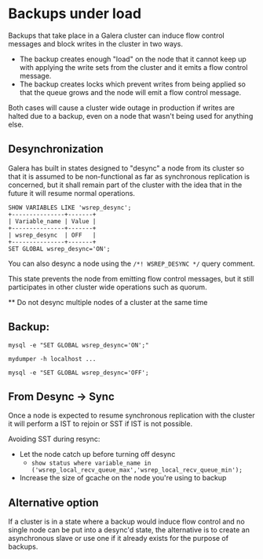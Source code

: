 # Backups under load

Backups that take place in a Galera cluster can induce flow control messages and block writes in the cluster in two ways. 

- The backup creates enough "load" on the node that it cannot keep up with applying the write sets from the cluster and it emits a flow control message. 
- The backup creates locks which prevent writes from being applied so that the queue grows and the node will emit a flow control message. 

Both cases will cause a cluster wide outage in production if writes are halted due to a backup, even on a node that wasn't being used for anything else. 



## Desynchronization 

Galera has built in states designed to "desync" a node from its cluster so that it is assumed to be non-functional as far as synchronous replication is concerned, but it shall remain part of the cluster with the idea that in the future it will resume normal operations. 

```
SHOW VARIABLES LIKE 'wsrep_desync';
+---------------+-------+
| Variable_name | Value |
+---------------+-------+
| wsrep_desync  | OFF   |
+---------------+-------+
SET GLOBAL wsrep_desync='ON'; 
```

You can also desync a node using the `/*! WSREP_DESYNC */` query comment.



This state prevents the node from emitting flow control messages, but it still participates in other cluster wide operations such as quorum. 



** Do not desync multiple nodes of a cluster at the same time 



## Backup: 

```
mysql -e "SET GLOBAL wsrep_desync='ON';"

mydumper -h localhost ... 

mysql -e "SET GLOBAL wsrep_desync='OFF';
```



## From Desync -> Sync

Once a node is expected to resume synchronous replication with the cluster it will perform a IST to rejoin or SST if IST is not possible. 

Avoiding SST during resync: 

- Let the node catch up before turning off desync
  - `show status where variable_name in ('wsrep_local_recv_queue_max','wsrep_local_recv_queue_min');`
- Increase the size of gcache on the node you're using to backup



## Alternative option

If a cluster is in a state where a backup would induce flow control and no single node can be put into a desync'd state, the alternative is to create an asynchronous slave or use one if it already exists for the purpose of backups. 

